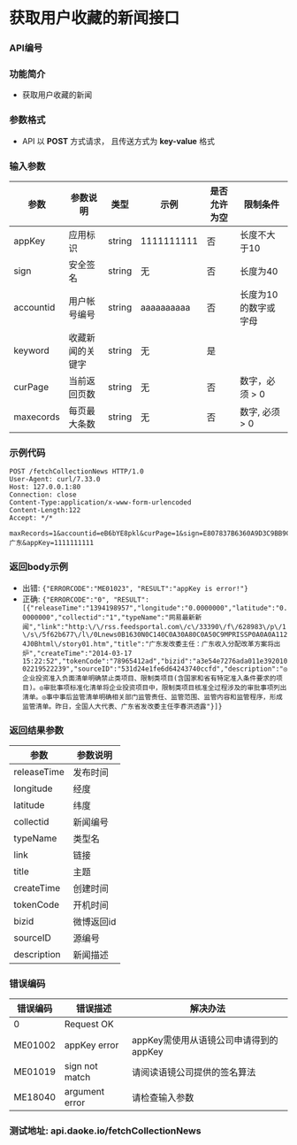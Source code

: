 
获取用户收藏的新闻接口
====================

### API编号

### 功能简介
* 获取用户收藏的新闻

### 参数格式

* API 以 **POST** 方式请求， 且传送方式为 **key-value** 格式

### 输入参数

 参数             | 参数说明            |  类型       |   示例         |是否允许为空|  限制条件
------------------|---------------------|-------------|----------------|------------|-----------------
 appKey           | 应用标识            | string      |  1111111111    |否          |  长度不大于10
 sign             | 安全签名            | string      |  无            |否          |  长度为40
 accountid        | 用户帐号编号        | string      |  aaaaaaaaaa    |否          |  长度为10的数字或字母
 keyword          | 收藏新闻的关键字    | string      |  无            |是          |  
 curPage          | 当前返回页数        | string      |  无            |否          |  数字，必须 > 0
 maxecords        | 每页最大条数        | string      |  无            |否          |  数字, 必须 > 0

### 示例代码

    POST /fetchCollectionNews HTTP/1.0
    User-Agent: curl/7.33.0
    Host: 127.0.0.1:80
    Connection: close
    Content-Type:application/x-www-form-urlencoded
    Content-Length:122
    Accept: */*
    
    maxRecords=1&accountid=eB6bYE8pkl&curPage=1&sign=E807837B6360A9D3C9BB9C5B82DC7EA9590D587A&keyword=广东&appKey=1111111111


### 返回body示例

* 出错: `{"ERRORCODE":"ME01023", "RESULT":"appKey is error!"} `
* 正确: `{"ERRORCODE":"0", "RESULT":[{"releaseTime":"1394198957","longitude":"0.0000000","latitude":"0.0000000","collectid":"1","typeName":"网易最新新闻","link":"http:\/\/rss.feedsportal.com\/c\/33390\/f\/628983\/p\/1\/s\/5f62b677\/l\/0Lnews0B1630N0C140C0A30A80C0A50C9MPRISSP0A0A0A1124J0Bhtml\/story01.htm","title":"广东发改委主任：广东收入分配改革方案将出炉","createTime":"2014-03-17 15:22:52","tokenCode":"78965412ad","bizid":"a3e54e7276ada011e39201002219522239","sourceID":"531d24e1fe6d64243740ccfd","description":"◎企业投资准入负面清单明确禁止类项目、限制类项目(含国家和省有特定准入条件要求的项目)。◎审批事项标准化清单将企业投资项目中，限制类项目核准全过程涉及的审批事项列出清单。◎事中事后监管清单明确相关部门监管责任、监管范围、监管内容和监管程序，形成监管清单。昨日，全国人大代表、广东省发改委主任李春洪透露"}]}`

### 返回结果参数

参数                | 参数说明
--------------------|-------------------------------------------
releaseTime         | 发布时间
longitude           | 经度
latitude            | 纬度
collectid           | 新闻编号
typeName            | 类型名
link                | 链接
title               | 主题
createTime          | 创建时间
tokenCode           | 开机时间
bizid               | 微博返回id
sourceID            | 源编号
description         | 新闻描述


### 错误编码

错误编码    | 错误描述                  | 解决办法
------------|---------------------------|------------------
0           | Request OK                |
ME01002     | appKey error              | appKey需使用从语镜公司申请得到的appKey
ME01019     | sign not match            | 请阅读语镜公司提供的签名算法
ME18040     | argument error            | 请检查输入参数

### 测试地址: api.daoke.io/fetchCollectionNews


